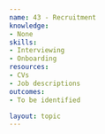 ```yaml
---
name: 43 - Recruitment
knowledge:
- None
skills:
- Interviewing
- Onboarding
resources:
- CVs
- Job descriptions
outcomes:
- To be identified

layout: topic
---
```

